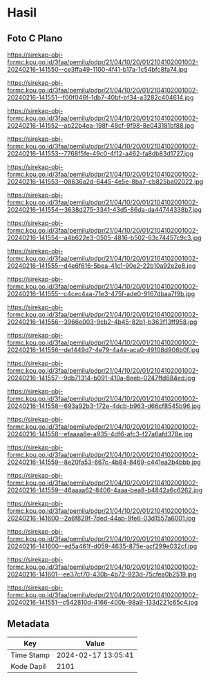 # Hasil

## Foto C Plano

https://sirekap-obj-formc.kpu.go.id/3faa/pemilu/pdpr/21/04/10/20/01/2104102001002-20240216-141550--ce3ffa49-1100-4f41-b17a-1c54bfc8fa74.jpg

https://sirekap-obj-formc.kpu.go.id/3faa/pemilu/pdpr/21/04/10/20/01/2104102001002-20240216-141551--f00f046f-1db7-40bf-bf34-a3282c404614.jpg

https://sirekap-obj-formc.kpu.go.id/3faa/pemilu/pdpr/21/04/10/20/01/2104102001002-20240216-141552--ab22b4ea-198f-48cf-9f98-8e043181bf88.jpg

https://sirekap-obj-formc.kpu.go.id/3faa/pemilu/pdpr/21/04/10/20/01/2104102001002-20240216-141553--7768f5fe-49c0-4f12-a462-fa8db83d1727.jpg

https://sirekap-obj-formc.kpu.go.id/3faa/pemilu/pdpr/21/04/10/20/01/2104102001002-20240216-141553--08636a2d-6445-4e5e-8ba7-cb825ba02022.jpg

https://sirekap-obj-formc.kpu.go.id/3faa/pemilu/pdpr/21/04/10/20/01/2104102001002-20240216-141554--3638d275-3341-43d5-86da-da44744338b7.jpg

https://sirekap-obj-formc.kpu.go.id/3faa/pemilu/pdpr/21/04/10/20/01/2104102001002-20240216-141554--a4b622e3-0505-4816-b502-63c74457c9c3.jpg

https://sirekap-obj-formc.kpu.go.id/3faa/pemilu/pdpr/21/04/10/20/01/2104102001002-20240216-141555--d4e6f616-5bea-41c1-90e2-22b10a92e2e8.jpg

https://sirekap-obj-formc.kpu.go.id/3faa/pemilu/pdpr/21/04/10/20/01/2104102001002-20240216-141555--c4cec4aa-71e3-475f-ade0-9167dbaa7f9b.jpg

https://sirekap-obj-formc.kpu.go.id/3faa/pemilu/pdpr/21/04/10/20/01/2104102001002-20240216-141556--3966e003-9cb2-4b45-82b1-b363f13ff958.jpg

https://sirekap-obj-formc.kpu.go.id/3faa/pemilu/pdpr/21/04/10/20/01/2104102001002-20240216-141556--de1449d7-4e79-4a4e-aca0-49108d906b0f.jpg

https://sirekap-obj-formc.kpu.go.id/3faa/pemilu/pdpr/21/04/10/20/01/2104102001002-20240216-141557--9db71314-b091-410a-8eeb-0247ffd684ed.jpg

https://sirekap-obj-formc.kpu.go.id/3faa/pemilu/pdpr/21/04/10/20/01/2104102001002-20240216-141558--693a92b3-172e-4dcb-b963-d66cf8545b96.jpg

https://sirekap-obj-formc.kpu.go.id/3faa/pemilu/pdpr/21/04/10/20/01/2104102001002-20240216-141558--efaaaa8e-a935-4df6-afc3-f27a6afd378e.jpg

https://sirekap-obj-formc.kpu.go.id/3faa/pemilu/pdpr/21/04/10/20/01/2104102001002-20240216-141559--8e20fa53-667c-4b84-8469-c441ea2b4bbb.jpg

https://sirekap-obj-formc.kpu.go.id/3faa/pemilu/pdpr/21/04/10/20/01/2104102001002-20240216-141559--46aaaa62-8406-4aaa-bea8-b4842a6c6262.jpg

https://sirekap-obj-formc.kpu.go.id/3faa/pemilu/pdpr/21/04/10/20/01/2104102001002-20240216-141600--2a6f829f-7ded-44ab-9fe6-03d1557a6001.jpg

https://sirekap-obj-formc.kpu.go.id/3faa/pemilu/pdpr/21/04/10/20/01/2104102001002-20240216-141600--ed5a461f-d059-4635-875e-acf299e032cf.jpg

https://sirekap-obj-formc.kpu.go.id/3faa/pemilu/pdpr/21/04/10/20/01/2104102001002-20240216-141601--ee37cf70-430b-4b72-923d-75cfea0b2519.jpg

https://sirekap-obj-formc.kpu.go.id/3faa/pemilu/pdpr/21/04/10/20/01/2104102001002-20240216-141551--c542810d-4166-400b-98a9-133d221c65c4.jpg


## Metadata

| Key        | Value               |
| ---------- | ------------------- |
| Time Stamp | 2024-02-17 13:05:41 |
| Kode Dapil | 2101                |



